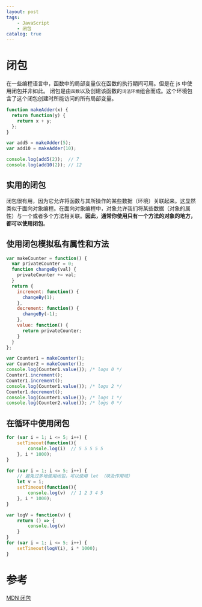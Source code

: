 ```yaml
---
layout: post
tags: 
    - JavaScript
    - 闭包
catalog: true
---
```



# 闭包
在一些编程语言中，函数中的局部变量仅在函数的执行期间可用。但是在 js 中使用闭包并非如此。
闭包是由`函数`以及创建该函数的`词法环境`组合而成。这个环境包含了这个闭包创建时所能访问的所有局部变量。
``` js
function makeAdder(x) {
  return function(y) {
    return x + y;
  };
}

var add5 = makeAdder(5);
var add10 = makeAdder(10);

console.log(add5(2));  // 7
console.log(add10(2)); // 12
```

## 实用的闭包
闭包很有用，因为它允许将函数与其所操作的某些数据（环境）关联起来。这显然类似于面向对象编程。在面向对象编程中，对象允许我们将某些数据（对象的属性）与一个或者多个方法相关联。**因此，通常你使用只有一个方法的对象的地方，都可以使用闭包**。

## 使用闭包模拟私有属性和方法
``` js
var makeCounter = function() {
  var privateCounter = 0;
  function changeBy(val) {
    privateCounter += val;
  }
  return {
    increment: function() {
      changeBy(1);
    },
    decrement: function() {
      changeBy(-1);
    },
    value: function() {
      return privateCounter;
    }
  }  
};

var Counter1 = makeCounter();
var Counter2 = makeCounter();
console.log(Counter1.value()); /* logs 0 */
Counter1.increment();
Counter1.increment();
console.log(Counter1.value()); /* logs 2 */
Counter1.decrement();
console.log(Counter1.value()); /* logs 1 */
console.log(Counter2.value()); /* logs 0 */
```

## 在循环中使用闭包
```js
for (var i = 1; i <= 5; i++) {
    setTimeout(function(){
		console.log(i)  // 5 5 5 5 5
    }, i * 1000);
}
```
```js
for (var i = 1; i <= 5; i++) {
    // 避免过多地使用闭包，可以使用 let （块及作用域）
    let v = i;
    setTimeout(function(){
		console.log(v)  // 1 2 3 4 5
    }, i * 1000);
}
```
``` js
var logV = function(v) {
	return () => {
		console.log(v)
	}
}
for (var i = 1; i <= 5; i++) {
    setTimeout(logV(i), i * 1000);
}
```

# 参考
[MDN 闭包](https://developer.mozilla.org/zh-CN/docs/Web/JavaScript/Closures)